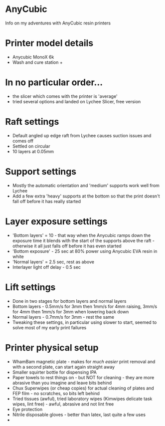 # AnyCubic
Info on my adventures with AnyCubic resin printers

# Printer model details
- Anycubic MonoX 6k
- Wash and cure station +

# In no particular order...
- the slicer which comes with the printer is 'average'
- tried several options and landed on Lychee Slicer, free version

# Raft settings
- Default angled up edge raft from Lychee causes suction issues and comes off
- Settled on circular
- 10 layers at 0.05mm

# Support settings
- Mostly the automatic orientation and 'medium' supports work well from Lychee
- Add a few extra 'heavy' supports at the bottom so that the print doesn't fall off before it has really started

# Layer exposure settings
- 'Bottom layers' = 10 - that way when the Anycubic ramps down the exposure time it blends with the start of the supports above the raft - otherwise it all just falls off before it has even started
- 'Bottom exposure' - 25 sec at 80% power using Anycubic EVA resin in white
- 'Normal layers' = 2.5 sec, rest as above
- Interlayer light off delay - 0.5 sec

# Lift settings
- Done in two stages for bottom layers and normal layers
- Bottom layers - 0.5mm/s for 3mm then 1mm/s for 4mm raising, 3mm/s for 4mm then 1mm/s for 3mm when lowering back down
- Normal layers - 0.7mm/s for 3mm - rest the same
- Tweaking these settings, in particular using slower to start, seemed to solve most of my early print failures

# Printer physical setup
- WhamBam magnetic plate - makes for *much easier* print removal and with a second plate, can start again straight away
- Smaller squirter bottle for dispensing IPA
- Paper towels to rest things on - but NOT for cleaning - they are more abrasive than you imagine and leave bits behind
- Chux Superwipes (or cheap copies) for actual cleaning of plates and FEP film - no scratches, so bits left behind
- Tried tissues (awful), tried laboratory wipes (Kimwipes delicate task wipes, lint free) - awful, abrasive and not lint free
- Eye protection
- Nitrile disposable gloves - better than latex, last quite a few uses
- 
